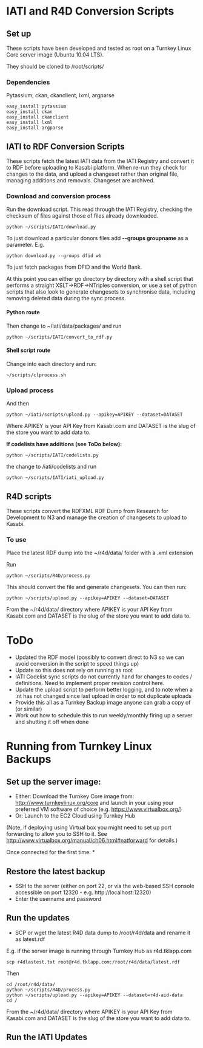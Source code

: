 # IATI and R4D Conversion Scripts

## Set up

These scripts have been developed and tested as root on a Turnkey Linux Core server image (Ubuntu 10.04 LTS). 

They should be cloned to /root/scripts/

### Dependencies

Pytassium, ckan, ckanclient, lxml, argparse

    easy_install pytassium
	easy_install ckan
	easy_install ckanclient
	easy_install lxml
	easy_install argparse


## IATI to RDF Conversion Scripts

These scripts fetch the latest IATI data from the IATI Registry and convert it to RDF before uploading to Kasabi platform. When re-run they check for changes to the data, and upload a changeset rather than original file, managing additions and removals. Changeset are archived. 

### Download and conversion process

Run the download script. This read through the IATI Registry, checking the checksum of files against those of files already downloaded. 

    python ~/scripts/IATI/download.py

To just download a particular donors files add **--groups groupname** as a parameter. E.g. 

    python download.py --groups dfid wb

To just fetch packages from DFID and the World Bank.

At this point you can either go directory by directory with a shell script that performs a straight XSLT->RDF->NTriples conversion, or use a set of python scripts that also look to generate changesets to synchronise data, including removing deleted data during the sync process.

#### Python route
Then change to ~/iati/data/packages/ and run

    python ~/scripts/IATI/convert_to_rdf.py

#### Shell script route
Change into each directory and run:

    ~/scripts/clprocess.sh

### Upload process

And then

    python ~/iati/scripts/upload.py --apikey=APIKEY --dataset=DATASET

Where APIKEY is your API Key from Kasabi.com and DATASET is the slug of the store you want to add data to. 

**If codelists have additions (see ToDo below):**

    python ~/scripts/IATI/codelists.py

the change to /iati/codelists and run

    python ~/scripts/IATI/iati_upload.py


## R4D scripts

These scripts convert the RDFXML RDF Dump from Research for Development to N3 and manage the creation of changesets to upload to Kasabi. 

### To use

Place the latest RDF dump into the ~/r4d/data/ folder with a .xml extension 

Run 

    python ~/scripts/R4D/process.py

This should convert the file and generate changesets. You can then run:

    python ~/scripts/upload.py --apikey=APIKEY --dataset=DATASET

From the ~/r4d/data/ directory where APIKEY is your API Key from Kasabi.com and DATASET is the slug of the store you want to add data to. 


# ToDo

* Updated the RDF model (possibly to convert direct to N3 so we can avoid conversion in the script to speed things up)
* Update so this does not rely on running as root
* IATI Codelist sync scripts do not currently hand for changes to codes / definitions. Need to implement proper revision control here. 
* Update the upload script to perform better logging, and to note when a .nt has not changed since last upload in order to not duplicate uploads
* Provide this all as a Turnkey Backup image anyone can grab a copy of (or similar)
* Work out how to schedule this to run weekly/monthly firing up a server and shutting it off when done

# Running from Turnkey Linux Backups

## Set up the server image:
* Either: Download the Turnkey Core image from: http://www.turnkeylinux.org/core and launch in your using your preferred VM software of choice (e.g. https://www.virtualbox.org/)
* Or: Launch to the EC2 Cloud using Turnkey Hub

(Note, if deploying using Virtual box you might need to set up port forwarding to allow you to SSH to it. See http://www.virtualbox.org/manual/ch06.html#natforward for details.)

Once connected for the first time:
* 

## Restore the latest backup

* SSH to the server (either on port 22, or via the web-based SSH console accessible on port 12320 - e.g. http://localhost:12320)
* Enter the username and password

## Run the updates

* SCP or wget the latest R4D data dump to /root/r4d/data and rename it as latest.rdf

E.g. if the server image is running through Turnkey Hub as r4d.tklapp.com
 
    scp r4dlastest.txt root@r4d.tklapp.com:/root/r4d/data/latest.rdf

Then

    cd /root/r4d/data/
    python ~/scripts/R4D/process.py
    python ~/scripts/upload.py --apikey=APIKEY --dataset=r4d-aid-data
    cd /

From the ~/r4d/data/ directory where APIKEY is your API Key from Kasabi.com and DATASET is the slug of the store you want to add data to. 

## Run the IATI Updates

